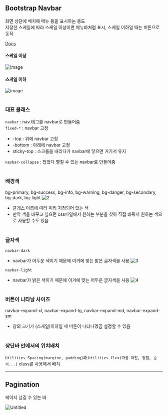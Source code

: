## Bootstrap Navbar
화면 상단에 배치해 메뉴 등을 표시하는 용도    
지정한 스케일에 따라 스케일 이상이면 메뉴바처럼 표시, 스케일 이하일 때는 버튼으로 동작

[Docs](https://getbootstrap.com/docs/5.1/components/navbar/)
#### 스케일 이상
![image](https://user-images.githubusercontent.com/44824456/134836541-7e9b713f-ec1a-4df8-9b38-dc45610b1781.png)

#### 스케일 이하
![image](https://user-images.githubusercontent.com/44824456/134836520-1dc0b38f-1ab3-4300-894c-e91a47feafe2.png)

#

### 대표 클래스
`navbar` : nav 태그를 navbar로 만들어줌    
`fixed-*` : navbar 고정    
- -top : 위에 navbar 고정    
- -bottom : 아래에 navbar 고정    
- sticky-top : 스크롤을 내리다가 navbar에 닿으면 거기서 유지    

`navbar-collapse` : 접었다 펼칠 수 있는 navbar로 만들어줌   

#

### 배경색
bg-primary, bg-success, bg-info, bg-warning, bg-danger, bg-secondary, bg-dark, bg-light
![2](https://user-images.githubusercontent.com/44824456/134835724-6bde50fb-050b-48ad-8a29-b364d5cd60f5.png)
- 클래스 이름에 따라 미리 지정되어 있는 색
- 만약 색을 바꾸고 싶으면 css파일에서 원하는 부분을 찾아 직접 바꿔서 원하는 색으로 사용할 수도 있음

#

### 글자색

`navbar-dark `
- navbar가 어두운 색이기 때문에 이거에 맞는 밝은 글자색을 사용
![3](https://user-images.githubusercontent.com/44824456/134835802-9ca3a87d-b453-48a1-81f0-8c14767c9e67.png)

`navbar-light`
- navbar가 밝은 색이기 때문에 이거에 맞는 어두운 글자색을 사용
![4](https://user-images.githubusercontent.com/44824456/134835821-7d18b7f5-7c20-4301-82e9-654622e87ead.png)

#

### 버튼이 나타날 사이즈
navbar-expand-xl, navbar-expand-lg, navbar-expand-md, navbar-expand-sm
- 창의 크기가 (스케일)이하일 때 버튼이 나타나겠끔 설정할 수 있음

#

### 상단바 안에서의 위치배치
`Utilities_Spacing(margine, padding`)과 `Utilities_flex(자동 마진, 정렬, 순서...)` class를 사용해서 배치

-----
## Pagination
페이지 넘길 수 있는 바

![Untitled](https://user-images.githubusercontent.com/44824456/134842894-69771290-5dc9-4e08-8369-bc169c111d8e.png)

